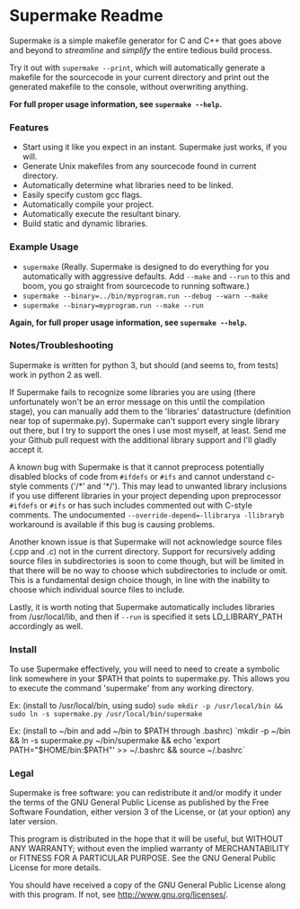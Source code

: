 Supermake Readme
================

Supermake is a simple makefile generator for C and C++ that goes above and beyond to _streamline_ and _simplify_ the entire tedious build process.

Try it out with `supermake --print`, which will automatically generate a makefile for the sourcecode in your current directory and print out the generated makefile to the console, without overwriting anything.

**For full proper usage information, see `supermake --help`.**

### Features
* Start using it like you expect in an instant. Supermake just works, if you will.
* Generate Unix makefiles from any sourcecode found in current directory.
* Automatically determine what libraries need to be linked.
* Easily specify custom gcc flags.
* Automatically compile your project.
* Automatically execute the resultant binary.
* Build static and dynamic libraries.

### Example Usage
* `supermake` (Really. Supermake is designed to do everything for you automatically with aggressive defaults. Add `--make` and `--run` to this and boom, you go straight from sourcecode to running software.)
* `supermake --binary=../bin/myprogram.run --debug --warn --make`
* `supermake --binary=myprogram.run --make --run`

**Again, for full proper usage information, see `supermake --help`.**

### Notes/Troubleshooting
Supermake is written for python 3, but should (and seems to, from tests) work in python 2 as well.

If Supermake fails to recognize some libraries you are using (there unfortunately won't be an error message on this until the compilation stage), you can manually add them to the 'libraries' datastructure (definition near top of supermake.py). Supermake can't support every single library out there, but I try to support the ones I use most myself, at least. Send me your Github pull request with the additional library support and I'll gladly accept it.

A known bug with Supermake is that it cannot preprocess potentially disabled blocks of code from `#ifdefs` or `#ifs` and cannot understand c-style comments ('/\*' and '\*/'). This may lead to unwanted library inclusions if you use different libraries in your project depending upon preprocessor `#ifdefs` or `#ifs` or has such includes commented out with C-style comments. The undocumented `--override-depend=-llibrarya -llibraryb` workaround is available if this bug is causing problems.

Another known issue is that Supermake will not acknowledge source files (.cpp and .c) not in the current directory. Support for recursively adding source files in subdirectories is soon to come though, but will be limited in that there will be no way to choose which subdirectories to include or omit. This is a fundamental design choice though, in line with the inability to choose which individual source files to include.

Lastly, it is worth noting that Supermake automatically includes libraries from /usr/local/lib, and then if `--run` is specified it sets LD_LIBRARY_PATH accordingly as well.

### Install
To use Supermake effectively, you will need to need to create a symbolic link somewhere in your $PATH that points to supermake.py. This allows you to execute the command 'supermake' from any working directory.

Ex: (install to /usr/local/bin, using sudo) `sudo mkdir -p /usr/local/bin && sudo ln -s supermake.py /usr/local/bin/supermake`

Ex: (install to ~/bin and add ~/bin to $PATH through .bashrc) `mkdir -p ~/bin && ln -s supermake.py ~/bin/supermake && echo 'export PATH="$HOME/bin:$PATH"' >> ~/.bashrc && source ~/.bashrc`

### Legal
Supermake is free software: you can redistribute it and/or modify
it under the terms of the GNU General Public License as published by
the Free Software Foundation, either version 3 of the License, or
(at your option) any later version.

This program is distributed in the hope that it will be useful,
but WITHOUT ANY WARRANTY; without even the implied warranty of
MERCHANTABILITY or FITNESS FOR A PARTICULAR PURPOSE.  See the
GNU General Public License for more details.

You should have received a copy of the GNU General Public License
along with this program.  If not, see <http://www.gnu.org/licenses/>.
